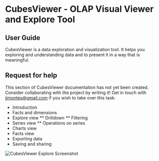 CubesViewer - OLAP Visual Viewer and Explore Tool
=================================================

User Guide
----------

CubesViewer is a data exploration and visualization tool. It helps you exploring and understanding
data and to present it in a way that is meaningful.

Request for help
----------------

This section of CubesViewer documentation has not yet been created. Consider collaborating with
the project by writing it! Get in touch with jjmontes@gmail.com if you wish to take over this task:

* Introduction
* Facts and dimensions
* Explore view
** Drilldown
** Filtering
* Series view
** Operations on series
* Charts view
* Facts view
* Exporting data
* Saving and sharing


![CubesViewer Explore Screenshot](https://raw.github.com/jjmontesl/cubesviewer/master/doc/screenshots/view-explore-1.png "CubesViewer Explore")

